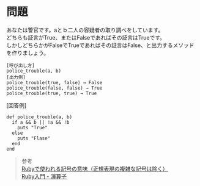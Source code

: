 # 問題  
あなたは警官です。aとｂ二人の容疑者の取り調べをしています。  
どちらも証言がTrue、またはFalseであればその証言はTrueです。  
しかしどちらかがFalseでTrueであればその証言はFalse、と出力するメソッドを作りましょう。  
```
[呼び出し方]
police_trouble(a, b)
[出力例]
police_trouble(true, false) → False
police_trouble(false, false) → True
police_trouble(true, true) → True
```

[回答例]
```
def police_trouble(a, b)
  if a && b || !a && !b
    puts "True"
  else
    puts "Flase"
  end
end
```

> 参考  
[Rubyで使われる記号の意味（正規表現の複雑な記号は除く）](https://docs.ruby-lang.org/ja/latest/doc/symref.html)  
[Ruby入門 - 演算子](http://www.tohoho-web.com/ruby/operators.html)  
